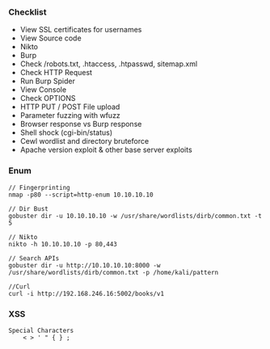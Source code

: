 
### Checklist 

- View SSL certificates for usernames
- View Source code
- Nikto
- Burp
- Check /robots.txt, .htaccess, .htpasswd, sitemap.xml
- Check HTTP Request
- Run Burp Spider
- View Console
- Check OPTIONS
- HTTP PUT / POST File upload
- Parameter fuzzing with wfuzz
- Browser response vs Burp response
- Shell shock (cgi-bin/status)
- Cewl wordlist and directory bruteforce
- Apache version exploit & other base server exploits

### Enum

```
// Fingerprinting
nmap -p80 --script=http-enum 10.10.10.10

// Dir Bust
gobuster dir -u 10.10.10.10 -w /usr/share/wordlists/dirb/common.txt -t 5

// Nikto
nikto -h 10.10.10.10 -p 80,443

// Search APIs
gobuster dir -u http://10.10.10.10:8000 -w /usr/share/wordlists/dirb/common.txt -p /home/kali/pattern    

//Curl 
curl -i http://192.168.246.16:5002/books/v1  
```


### XSS
```
Special Characters
	< > ' " { } ;
```